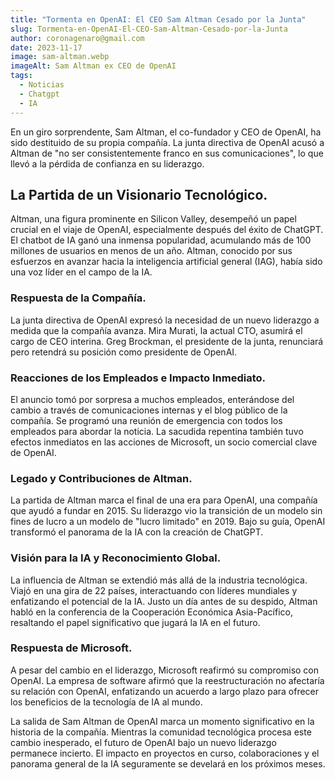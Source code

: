 ```yaml
---
title: "Tormenta en OpenAI: El CEO Sam Altman Cesado por la Junta"
slug: Tormenta-en-OpenAI-El-CEO-Sam-Altman-Cesado-por-la-Junta
author: coronagenaro@gmail.com
date: 2023-11-17
image: sam-altman.webp
imageAlt: Sam Altman ex CEO de OpenAI
tags:
  - Noticias
  - Chatgpt
  - IA
---
```

En un giro sorprendente, Sam Altman, el co-fundador y CEO de OpenAI, ha sido destituido de su propia compañía. La junta directiva de OpenAI acusó a Altman de "no ser consistentemente franco en sus comunicaciones", lo que llevó a la pérdida de confianza en su liderazgo.

## **La Partida de un Visionario Tecnológico.**

Altman, una figura prominente en Silicon Valley, desempeñó un papel crucial en el viaje de OpenAI, especialmente después del éxito de ChatGPT. El chatbot de IA ganó una inmensa popularidad, acumulando más de 100 millones de usuarios en menos de un año. Altman, conocido por sus esfuerzos en avanzar hacia la inteligencia artificial general (IAG), había sido una voz líder en el campo de la IA.

### **Respuesta de la Compañía.**

La junta directiva de OpenAI expresó la necesidad de un nuevo liderazgo a medida que la compañía avanza. Mira Murati, la actual CTO, asumirá el cargo de CEO interina. Greg Brockman, el presidente de la junta, renunciará pero retendrá su posición como presidente de OpenAI.

### **Reacciones de los Empleados e Impacto Inmediato.**

El anuncio tomó por sorpresa a muchos empleados, enterándose del cambio a través de comunicaciones internas y el blog público de la compañía. Se programó una reunión de emergencia con todos los empleados para abordar la noticia. La sacudida repentina también tuvo efectos inmediatos en las acciones de Microsoft, un socio comercial clave de OpenAI.

### **Legado y Contribuciones de Altman.**

La partida de Altman marca el final de una era para OpenAI, una compañía que ayudó a fundar en 2015. Su liderazgo vio la transición de un modelo sin fines de lucro a un modelo de "lucro limitado" en 2019. Bajo su guía, OpenAI transformó el panorama de la IA con la creación de ChatGPT.

### **Visión para la IA y Reconocimiento Global.**

La influencia de Altman se extendió más allá de la industria tecnológica. Viajó en una gira de 22 países, interactuando con líderes mundiales y enfatizando el potencial de la IA. Justo un día antes de su despido, Altman habló en la conferencia de la Cooperación Económica Asia-Pacífico, resaltando el papel significativo que jugará la IA en el futuro.

### **Respuesta de Microsoft.**

A pesar del cambio en el liderazgo, Microsoft reafirmó su compromiso con OpenAI. La empresa de software afirmó que la reestructuración no afectaría su relación con OpenAI, enfatizando un acuerdo a largo plazo para ofrecer los beneficios de la tecnología de IA al mundo.

La salida de Sam Altman de OpenAI marca un momento significativo en la historia de la compañía. Mientras la comunidad tecnológica procesa este cambio inesperado, el futuro de OpenAI bajo un nuevo liderazgo permanece incierto. El impacto en proyectos en curso, colaboraciones y el panorama general de la IA seguramente se develará en los próximos meses.

<!--EndFragment-->